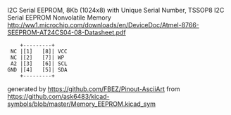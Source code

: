 I2C Serial EEPROM, 8Kb (1024x8) with Unique Serial Number, TSSOP8
I2C Serial EEPROM Nonvolatile Memory
http://ww1.microchip.com/downloads/en/DeviceDoc/Atmel-8766-SEEPROM-AT24CS04-08-Datasheet.pdf


	    +---------+
	 NC |[1]   [8]| VCC
	 NC |[2]   [7]| WP
	 A2 |[3]   [6]| SCL
	GND |[4]   [5]| SDA
	    +---------+


generated by https://github.com/FBEZ/Pinout-AsciiArt from https://github.com/ask6483/kicad-symbols/blob/master/Memory_EEPROM.kicad_sym